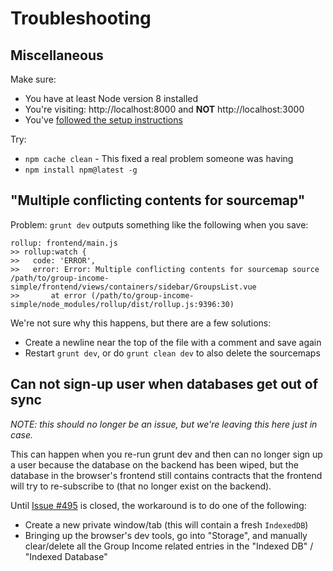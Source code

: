 # Troubleshooting

## Miscellaneous

Make sure:

- You have at least Node version 8 installed
- You're visiting: http://localhost:8000 and **NOT** http://localhost:3000
- You've [followed the setup instructions](Getting-Started-frontend.md#how-do-i-get-set-up--just-run-the-site)

Try:

- `npm cache clean` - This fixed a real problem someone was having
- `npm install npm@latest -g`

## "Multiple conflicting contents for sourcemap"

Problem: `grunt dev` outputs something like the following when you save:

```
rollup: frontend/main.js
>> rollup:watch {
>>   code: 'ERROR',
>>   error: Error: Multiple conflicting contents for sourcemap source /path/to/group-income-simple/frontend/views/containers/sidebar/GroupsList.vue
>>       at error (/path/to/group-income-simple/node_modules/rollup/dist/rollup.js:9396:30)
```

We're not sure why this happens, but there are a few solutions:

- Create a newline near the top of the file with a comment and save again
- Restart `grunt dev`, or do `grunt clean dev` to also delete the sourcemaps

## Can not sign-up user when databases get out of sync

*NOTE: this should no longer be an issue, but we're leaving this here just in case.*

This can happen when you re-run grunt dev and then can no longer sign up a user because the database on the backend has been wiped, but the database in the browser's frontend still contains contracts that the frontend will try to re-subscribe to (that no longer exist on the backend).

Until [Issue #495](https://github.com/okTurtles/group-income-simple/issues/495) is closed, the workaround is to do one of the following:

- Create a new private window/tab (this will contain a fresh `IndexedDB`)
- Bringing up the browser's dev tools, go into "Storage", and manually clear/delete all the Group Income related entries in the "Indexed DB" / "Indexed Database"  
